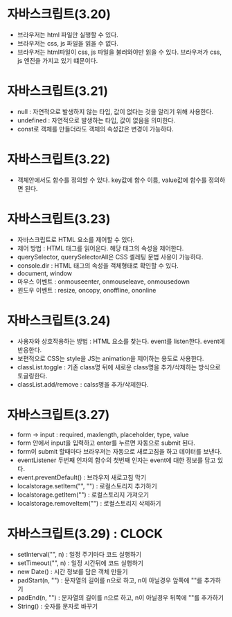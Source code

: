 # 자바스크립트(3.20)

- 브라우저는 html 파일만 실행할 수 있다.
- 브라우저는 css, js 파일을 읽을 수 없다.
- 브라우저는 html파일이 css, js 파일을 불러와야만 읽을 수 있다. 브라우저가 css, js 엔진을 가지고 있기 떄문이다.

# 자바스크립트(3.21)

- null : 자연적으로 발생하지 않는 타입, 값이 없다는 것을 알리기 위해 사용한다.
- undefined : 자연적으로 발생하는 타입, 값이 없음을 의미한다.
- const로 객체를 만들더라도 객체의 속성값은 변경이 가능하다.

# 자바스크립트(3.22)

- 객체안에서도 함수를 정의할 수 있다. key값에 함수 이름, value값에 함수를 정의하면 된다.

# 자바스크립트(3.23)

- 자바스크립트로 HTML 요소를 제어할 수 있다.
- 제어 방법 : HTML 태그를 읽어온다. 해당 태그의 속성을 제어한다.
- querySelector, querySelectorAll은 CSS 셀레팅 문법 사용이 가능하다.
- console.dir : HTML 태그의 속성을 객체형태로 확인할 수 있다.
- document, window
- 마우스 이벤트 : onmouseenter, onmouseleave, onmousedown
- 윈도우 이벤트 : resize, oncopy, onoffline, ononline

# 자바스크립트(3.24)

- 사용자와 상호작용하는 방법 : HTML 요소를 찾는다. event를 listen한다. event에 반응한다.
- 보편적으로 CSS는 style을 JS는 animation을 제어하는 용도로 사용한다.
- classList.toggle : 기존 class명 뒤에 새로운 class명을 추가/삭제하는 방식으로 토글링한다.
- classList.add/remove : calss명을 추가/삭제한다.

# 자바스크립트(3.27)

- form -> input : required, maxlength, placeholder, type, value
- form 안에서 input을 입력하고 enter를 누르면 자동으로 submit 된다.
- form이 submit 할때마다 브라우저는 자동으로 새로고침을 하고 데이터를 보낸다.
- eventListener 두번째 인자의 함수의 첫번째 인자는 event에 대한 정보를 담고 있다.
- event.preventDefault() : 브라우저 새로고침 막기
- localstorage.setItem("", "") : 로컬스토리지 추가하기
- localstorage.getItem("") : 로컬스토리지 가져오기
- localstorage.removeItem("") : 로컬스토리지 삭제하기

# 자바스크립트(3.29) : CLOCK

- setInterval("", n) : 일정 주기마다 코드 실행하기
- setTimeout("", n) : 일정 시간뒤에 코드 실행하기
- new Date() : 시간 정보를 담은 객체 만들기
- padStart(n, "") : 문자열의 길이를 n으로 하고, n이 아닐경우 앞쪽에 ""를 추가하기
- padEnd(n, "") : 문자열의 길이를 n으로 하고, n이 아닐경우 뒤쪽에 ""를 추가하기
- String() : 숫자를 문자로 바꾸기
